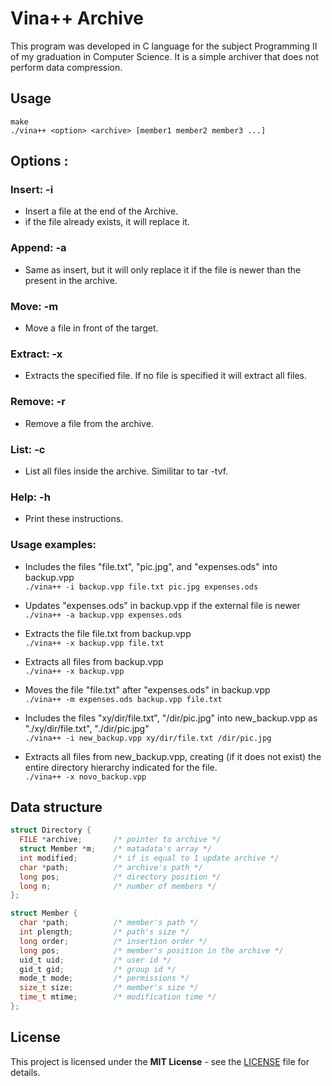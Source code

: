 # Vina++ Archive

This program was developed in C language for the subject Programming II of my graduation in Computer Science. It is a simple archiver that does not perform data compression.

## Usage

``` 
make
./vina++ <option> <archive> [member1 member2 member3 ...]
```
## Options : 

### Insert: -i

- Insert a file at the end of the Archive.
- if the file already exists, it will replace it.

### Append: -a

- Same as insert, but it will only replace it if the file is newer than the present in the archive.

### Move: -m

- Move a file in front of the target.

### Extract: -x

- Extracts the specified file. If no file is specified it will extract all files.

### Remove: -r

- Remove a file from the archive.

### List: -c

- List all files inside the archive. Similitar to tar -tvf.

### Help: -h

- Print these instructions.

### Usage examples: 

- Includes the files "file.txt", "pic.jpg", and "expenses.ods" into backup.vpp </br> 
```./vina++ -i backup.vpp file.txt pic.jpg expenses.ods```

- Updates "expenses.ods" in backup.vpp if the external file is newer </br> 
```./vina++ -a backup.vpp expenses.ods```

- Extracts the file file.txt from backup.vpp </br> 
```./vina++ -x backup.vpp file.txt```

- Extracts all files from backup.vpp </br> 
```./vina++ -x backup.vpp```

- Moves the file "file.txt" after "expenses.ods" in backup.vpp </br> 
```./vina++ -m expenses.ods backup.vpp file.txt```

- Includes the files "xy/dir/file.txt", "/dir/pic.jpg" into new_backup.vpp as "./xy/dir/file.txt", "./dir/pic.jpg" </br> 
```./vina++ -i new_backup.vpp xy/dir/file.txt /dir/pic.jpg```

- Extracts all files from new_backup.vpp, creating (if it does not exist) the entire directory hierarchy indicated for the file. </br> 
```./vina++ -x novo_backup.vpp```

## Data structure

```c
struct Directory {
  FILE *archive;       /* pointer to archive */
  struct Member *m;    /* matadata's array */ 
  int modified;        /* if is equal to 1 update archive */
  char *path;          /* archive's path */
  long pos;            /* directory position */
  long n;              /* number of members */
};

struct Member { 
  char *path;          /* member's path */
  int plength;         /* path's size */
  long order;          /* insertion order */
  long pos;            /* member's position in the archive */
  uid_t uid;           /* user id */
  gid_t gid;           /* group id */
  mode_t mode;         /* permissions */
  size_t size;         /* member's size */
  time_t mtime;        /* modification time */
};
``` 

## License

This project is licensed under the **MIT License** - see the [LICENSE](LICENSE) file for details.
